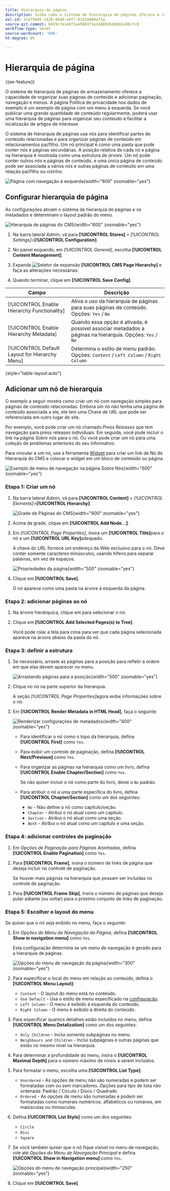 ```yaml
---
title: Hierarquia de página
description: Saiba como o sistema de hierarquia de páginas oferece a capacidade de organizar suas páginas de conteúdo e adicionar paginação, navegação e menus.
exl-id: 2ce79b85-1420-4640-a4f7-0143a608a71a
source-git-commit: b659c7e1e8f2ae9883f1e24d8045d6dd1e90cfc0
workflow-type: tm+mt
source-wordcount: '936'
ht-degree: 0%

---
```


# Hierarquia de página

{{ee-feature}}

O sistema de hierarquia de páginas de armazenamento oferece a capacidade de organizar suas páginas de conteúdo e adicionar paginação, navegação e menus. A página Política de privacidade nos dados de exemplo é um exemplo de página com um menu à esquerda. Se você publicar uma grande quantidade de conteúdo regularmente, poderá usar uma hierarquia de páginas para organizar seu conteúdo e facilitar a localização de artigos de interesse.

O sistema de hierarquia de páginas usa nós para identificar partes de conteúdo relacionadas e para organizar páginas de conteúdo em relacionamentos pai/filho. Um nó principal é como uma pasta que pode conter nós e páginas secundárias. A posição relativa de cada nó e página na hierarquia é mostrada como uma estrutura de _árvore_. Um nó pode conter outros nós e páginas de conteúdo, e uma única página de conteúdo pode ser associada a vários nós e outras páginas de conteúdo em uma relação pai/filho ou vizinho.

![Página com navegação à esquerda](./assets/storefront-privacy-policy.png){width="600" zoomable="yes"}

## Configurar hierarquia de página

As configurações ativam o sistema de hierarquia de páginas e os metadados e determinam o layout padrão do menu.

![Hierarquia de páginas do CMS](./assets/content-management-cms-page-hierarchy.png){width="600" zoomable="yes"}

1. Na barra lateral _Admin_, vá para **[!UICONTROL Stores]** > _[!UICONTROL Settings]_>**[!UICONTROL Configuration]**.

1. No painel esquerdo, em _[!UICONTROL General]_, escolha **[!UICONTROL Content Management]**.

1. Expanda ![Seletor de expansão](../assets/icon-display-expand.png) **[!UICONTROL CMS Page Hierarchy]** e faça as alterações necessárias.

1. Quando terminar, clique em **[!UICONTROL Save Config]**.

| Campo | Descrição |
|--- |--- |
| [!UICONTROL Enable Hierarchy Functionality] | Ativa o uso da hierarquia de páginas para suas páginas de conteúdo. Opções: `Yes` / `No` |
| [!UICONTROL Enable Hierarchy Metadata] | Quando essa opção é ativada, é possível associar metadados a páginas na hierarquia. Opções: `Yes` / `No` |
| [!UICONTROL Default Layout for Hierarchy Menu] | Determina o estilo de menu padrão. Opções: `Content` / `Left Column` / `Right Column` |

{style="table-layout:auto"}

## Adicionar um nó de hierarquia

O exemplo a seguir mostra como criar um nó com navegação simples para páginas de conteúdo relacionadas. Embora um nó não tenha uma página de conteúdo associada a ele, ele tem uma Chave de URL que pode ser referenciada em outro lugar do site.

Por exemplo, você pode criar um nó chamado _Press Releases_ que tem navegação para press releases individuais. Em seguida, você pode incluir o link na página _Sobre nós_ para o nó. Ou você pode criar um nó para uma coleção de problemas anteriores do seu informativo.

Para vincular a um nó, use a ferramenta [Widget](widgets.md) para criar um link de Nó de Hierarquia do CMS e colocar o widget em um bloco de conteúdo ou página.

![Exemplo de menu de navegação na página Sobre Nós](./assets/page-navigation-storefront.png){width="600" zoomable="yes"}

### Etapa 1: Criar um nó

1. Na barra lateral _Admin_, vá para **[!UICONTROL Content]** > _[!UICONTROL Elements]_>**[!UICONTROL Hierarchy]**.

   ![Grade de Páginas do CMS](./assets/page-hierarchy-cms-pages.png){width="600" zoomable="yes"}

1. Acima da grade, clique em **[!UICONTROL Add Node...]**.

1. Em _[!UICONTROL Page Properties]_, insira um **[!UICONTROL Title]**&#x200B;para o nó e um **[!UICONTROL URL Key]**&#x200B;adequado.

   A chave do URL fornece um endereço da Web exclusivo para o nó. Deve conter somente caracteres minúsculos, usando hifens para separar palavras, em vez de espaços.

   ![Propriedades da página](./assets/page-hierarchy-add-node-page-properties.png){width="500" zoomable="yes"}

1. Clique em **[!UICONTROL Save]**.

   O nó aparece como uma pasta na árvore à esquerda da página.

### Etapa 2: adicionar páginas ao nó

1. Na árvore hierárquica, clique em para selecionar o nó.

1. Clique em **[!UICONTROL Add Selected Pages(s) to Tree]**.

   Você pode rolar a tela para cima para ver que cada página selecionada aparece na árvore abaixo da pasta do nó.

### Etapa 3: definir a estrutura

1. Se necessário, arraste as páginas para a posição para refletir a ordem em que elas devem aparecer no menu.

   ![Arrastando páginas para a posição](./assets/page-hierarchy-drag-to-position.png){width="500" zoomable="yes"}

1. Clique no nó na parte superior da hierarquia.

   A seção _[!UICONTROL Page Properties]_&#x200B;agora exibe informações sobre o nó.

1. Em **[!UICONTROL Render Metadata in HTML Head]**, faça o seguinte:

   ![Renderizar configurações de metadados](./assets/page-hierarchy-render-metadata.png){width="400" zoomable="yes"}

   - Para identificar o nó como o topo da hierarquia, defina **[!UICONTROL First]** como `Yes`.

   - Para exibir um controle de paginação, defina **[!UICONTROL Next/Previous]** como `Yes`.

   - Para organizar as páginas na hierarquia como um livro, defina **[!UICONTROL Enable Chapter/Section]** como `Yes`.

     Se não quiser incluir o nó como parte do livro, deixe o `No` padrão.

   - Para atribuir o nó a uma parte específica do livro, defina **[!UICONTROL Chapter/Section]** como um dos seguintes:

      - `No` - Não define o nó como capítulo/seção.
      - `Chapter` - Atribui o nó atual como um capítulo.
      - `Section` - Atribui o nó atual como uma seção.
      - `Both` - Atribui o nó atual como um capítulo e uma seção.

### Etapa 4: adicionar controles de paginação

1. Em _Opções de Paginação para Páginas Aninhadas_, defina **[!UICONTROL Enable Pagination]** como `Yes`.

1. Para **[!UICONTROL Frame]**, insira o número de links de página que deseja incluir no controle de paginação.

   Se houver mais páginas na hierarquia que possam ser incluídas no controle de paginação.

1. Para **[!UICONTROL Frame Skip]**, insira o número de páginas que deseja pular adiante (ou voltar) para o próximo conjunto de links de paginação.

### Etapa 5: Escolher o layout do menu

Se quiser que o nó seja exibido no menu, faça o seguinte:

1. Em _Opções do Menu de Navegação da Página_, defina **[!UICONTROL Show in navigation menu]** como `Yes`.

   Esta configuração determina se um menu de navegação é gerado para a hierarquia de páginas.

   ![Opções do menu de navegação da página](./assets/page-hierarchy-page-navigation-menu-options.png){width="300" zoomable="yes"}

1. Para especificar o local do menu em relação ao conteúdo, defina o **[!UICONTROL Menu Layout]**:

   - `Content` - O layout do menu está no conteúdo.
   - `Use Default` - Usa o estilo de menu especificado na [configuração](../configuration-reference/general/content-management.md).
   - `Left Column` - O menu é exibido à esquerda do conteúdo.
   - `Right Column` - O menu é exibido à direita do conteúdo.

1. Para especificar quantos detalhes estão incluídos no menu, defina **[!UICONTROL Menu Detalization]** como um dos seguintes:

   - `Only Children` - Inclui somente subpáginas no menu.
   - `Neighbours and Children` - Inclui subpáginas e outras páginas que estão no mesmo nível na hierarquia.

1. Para determinar a profundidade do menu, insira o **[!UICONTROL Maximal Depth]** para o número máximo de níveis a serem incluídos.

1. Para formatar o menu, escolha uma **[!UICONTROL List Type]**:

   - `Unordered` - As opções de menu não são numeradas e podem ser formatadas com ou sem marcadores. Opções para tipo de lista não ordenada: Padrão / Círculo / Disco / Quadrado
   - `Ordered` - As opções de menu são numeradas e podem ser formatadas como numerais numéricos, alfabéticos ou romanos, em maiúsculas ou minúsculas.

1. Defina **[!UICONTROL List Style]** como um dos seguintes:

   - `Circle`
   - `Disc`
   - `Square`

1. Se você também quiser que o nó fique visível no menu de navegação, role até _Opções do Menu de Navegação Principal_ e defina **[!UICONTROL Show in Navigation menu]** como `Yes`.

   ![Opções do menu de navegação principal](./assets/page-hierarchy-main-navigation-menu-options.png){width="250" zoomable="yes"}

1. Clique em **[!UICONTROL Save]**.
